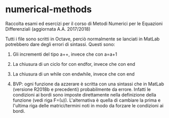# numerical-methods
Raccolta esami ed esercizi per il corso di Metodi Numerici per le Equazioni Differenziali (aggiornata A.A. 2017/2018) 

Tutti i file sono scritti in Octave, perciò normalmente se lanciati in MatLab potrebbero dare degli errori di sintassi. Questi sono:

1. Gli incrementi del tipo a++, invece che con a=a+1

2. La chiusura di un ciclo for con endfor, invece che con end

3. La chiusura di un while con endwhile, invece che con end

4. BVP: ogni funzione da azzerare è scritta con una sintassi che in MatLab (versione R2018b e precedenti) probabilmente da errore. Infatti le condizioni ai bordi sono imposte direttamente nella definizione della funzione (vedi riga F=(u)). L'alternativa è quella di cambiare la prima e l'ultima riga delle matrici/termini noti in modo da forzare le condizioni ai bordi.

